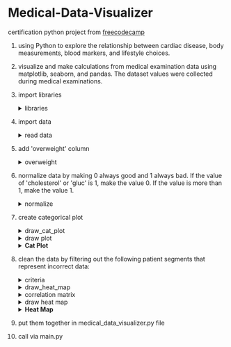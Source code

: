 # Medical-Data-Visualizer
certification python project from <a href="https://www.freecodecamp.org/learn/data-analysis-with-python/data-analysis-with-python-projects/medical-data-visualizer" target="_blank" rel="noopener noreferrer">freecodecamp</a>


1. using Python to explore the relationship between cardiac disease, body measurements, blood markers, and lifestyle choices.

2. visualize and make calculations from medical examination data using matplotlib, seaborn, and pandas. The dataset values were collected during medical examinations.

3. import libraries

    <details>
      <summary>libraries</summary>
      <pre>
      import pandas as pd
      import seaborn as sns
      import matplotlib.pyplot as plt
      import numpy as np
      </pre>
    </details>  

4. import data
    <details>
      <summary>read data</summary>
      <pre>
      df = pd.read_csv("medical_examination.csv")
      </pre>
    </details>

5. add 'overweight' column
    <details>
      <summary>overweight</summary>
      <pre>
      df['overweight'] = df["weight"] / (df["height"]/100)**2
      df.loc[df["overweight"] > 25, "overweight"] = 1
      df.loc[df["overweight"] !=1, "overweight"] = 0
      </pre>
    </details>

6. normalize data by making 0 always good and 1 always bad. If the value of 'cholesterol' or 'gluc' is 1, make the value 0. If the value is more than 1, make the value 1.

    <details>
      <summary>normalize</summary>
      <pre>
      df["cholesterol"].replace({1:0, 2:1, 3:1}, inplace=True)
      df["gluc"].replace({1:0, 2:1, 3:1}, inplace=True)
      </pre>
    </details>

7. create categorical plot

    <details>
      <summary>draw_cat_plot</summary>
      <pre>
      def draw_cat_plot():
          - create DataFrame for cat plot using `pd.melt` using just the values from 'cholesterol', 'gluc', 'smoke', 'alco', 'active', and 'overweight'.
          df_cat = df.copy(deep=True)
          df_cat = pd.melt(df_cat, id_vars="cardio", value_vars=["active", "alco", "cholesterol", "gluc", "overweight", "smoke"]) </br>          
          - group and reformat the data to split it by 'cardio'. Show the counts of each feature. 
          df_cat = df_cat.groupby(["cardio", "variable", "value"]).agg(total = ("value", "count"))
          df_cat = pd.DataFrame(df_cat)
          df_cat.reset_index(inplace=True)
      </pre>
    </details>
    
    <details>
      <summary>draw plot</summary>
      <pre>
      fig = sns.catplot(data = df_cat, 
            x ="variable", 
            y = "total", 
            hue = "value", 
            col = "cardio", 
            kind = "bar").fig
            </br>
      fig.savefig('catplot.png')
      return fig
      </pre>
    </details>
    
    <details>
    <summary><b>Cat Plot</b></summary>
      <img src="https://github.com/mas-tono/Medical-Data-Visualizer/blob/main/image/catplot.png">      
    </details>
    
    
 8. clean the data by filtering out the following patient segments that represent incorrect data:
 
    <details><summary>criteria</summary>
  
      - diastolic pressure is higher than systolic (Keep the correct data with (df['ap_lo'] <= df['ap_hi']))
      - height is less than the 2.5th percentile (Keep the correct data with (df['height'] >= df['height'].quantile(0.025)))
      - height is more than the 97.5th percentile
      - weight is less than the 2.5th percentile
      - weight is more than the 97.5th percentile  
    </details>
 
    <details>
      <summary>draw_heat_map</summary>
      <pre>
      def draw_heat_map():
        df_heat = df.copy(deep=True)
        df_heat = df_heat[
        (df_heat['ap_lo'] <= df_heat['ap_hi']) &
        (df_heat['height'] >= df_heat['height'].quantile(0.025)) &
        (df_heat['height'] <= df_heat['height'].quantile(0.975)) &
        (df_heat['weight'] >= df_heat['weight'].quantile(0.025)) &
        (df_heat['weight'] <= df_heat['weight'].quantile(0.975))
        ]
      </pre>
    </details>
    
    <details>
      <summary>correlation matrix</summary>
      <pre>
      corr = df_heat.corr(method="pearson")
      </br>      
      - masking for upper triangle of heat map      
      mask = np.triu(corr)
      </pre>
    </details>
    
    <details>
      <summary>draw heat map</summary>
      <pre>      
      fig, ax = plt.subplots(figsize=(12,12))
      ax = sns.heatmap(data=corr, 
            mask=mask, 
            annot=True,
           cmap="cubehelix",
            fmt=".1f",
           annot_kws={"fontsize":8},
                linewidths=1)    
      fig.savefig('heatmap.png')
      return fig
      </pre>
    </details>
    
    <details>
      <summary><b>Heat Map</b></summary>
      <img src="https://github.com/mas-tono/Medical-Data-Visualizer/blob/main/image/heatmap.png">      
    </details>


9. put them together in medical_data_visualizer.py file

10. call via main.py
